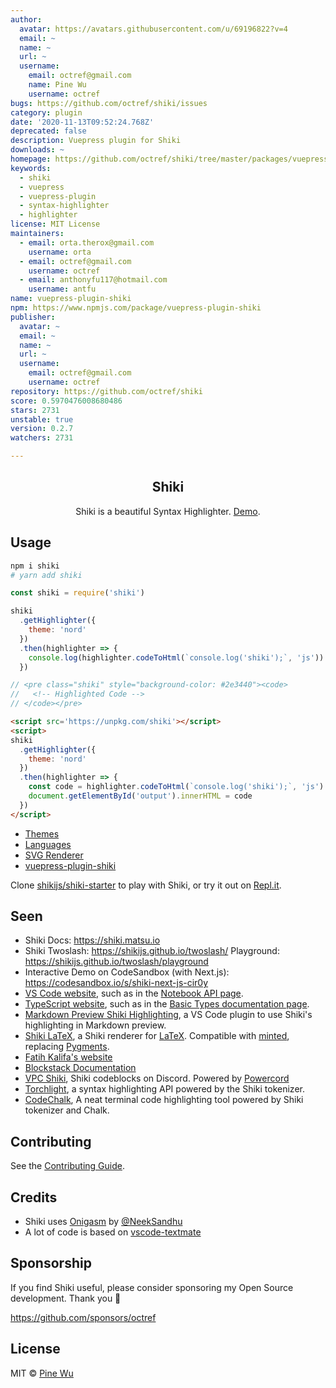 ```yaml
---
author:
  avatar: https://avatars.githubusercontent.com/u/69196822?v=4
  email: ~
  name: ~
  url: ~
  username:
    email: octref@gmail.com
    name: Pine Wu
    username: octref
bugs: https://github.com/octref/shiki/issues
category: plugin
date: '2020-11-13T09:52:24.768Z'
deprecated: false
description: Vuepress plugin for Shiki
downloads: ~
homepage: https://github.com/octref/shiki/tree/master/packages/vuepress-plugin
keywords:
  - shiki
  - vuepress
  - vuepress-plugin
  - syntax-highlighter
  - highlighter
license: MIT License
maintainers:
  - email: orta.therox@gmail.com
    username: orta
  - email: octref@gmail.com
    username: octref
  - email: anthonyfu117@hotmail.com
    username: antfu
name: vuepress-plugin-shiki
npm: https://www.npmjs.com/package/vuepress-plugin-shiki
publisher:
  avatar: ~
  email: ~
  name: ~
  url: ~
  username:
    email: octref@gmail.com
    username: octref
repository: https://github.com/octref/shiki
score: 0.5970476008680486
stars: 2731
unstable: true
version: 0.2.7
watchers: 2731

---
```


<p>
  <h2 align="center">Shiki</h2>
</p>
<p align="center">
  Shiki is a beautiful Syntax Highlighter. <a href="http://shiki.matsu.io">Demo</a>.
</p>

## Usage

```sh
npm i shiki
# yarn add shiki
```

```js
const shiki = require('shiki')

shiki
  .getHighlighter({
    theme: 'nord'
  })
  .then(highlighter => {
    console.log(highlighter.codeToHtml(`console.log('shiki');`, 'js'))
  })

// <pre class="shiki" style="background-color: #2e3440"><code>
//   <!-- Highlighted Code -->
// </code></pre>
```

```html
<script src='https://unpkg.com/shiki'></script>
<script>
shiki
  .getHighlighter({
    theme: 'nord'
  })
  .then(highlighter => {
    const code = highlighter.codeToHtml(`console.log('shiki');`, 'js')
    document.getElementById('output').innerHTML = code
  })
</script>
```

- [Themes](./docs/themes.md)
- [Languages](./docs/languages.md)
- [SVG Renderer](./packages/renderer-svg/README.md)
- [vuepress-plugin-shiki](./packages/vuepress-plugin/README.md)

Clone [shikijs/shiki-starter](https://github.com/shikijs/shiki-starter) to play with Shiki, or try it out on [Repl.it](https://repl.it/@octref/shiki-starter).

## Seen

- Shiki Docs: https://shiki.matsu.io
- Shiki Twoslash: https://shikijs.github.io/twoslash/ Playground: https://shikijs.github.io/twoslash/playground
- Interactive Demo on CodeSandbox (with Next.js): https://codesandbox.io/s/shiki-next-js-cir0y
- [VS Code website](https://code.visualstudio.com), such as in the [Notebook API page](https://code.visualstudio.com/api/extension-guides/notebook).
- [TypeScript website](https://www.typescriptlang.org), such as in the [Basic Types documentation page](https://www.typescriptlang.org/docs/handbook/basic-types.html#tuple).
- [Markdown Preview Shiki Highlighting](https://marketplace.visualstudio.com/items?itemName=bierner.markdown-Shiki), a VS Code plugin to use Shiki's highlighting in Markdown preview.
- [Shiki LaTeX](https://www.npmjs.com/package/shiki-latex), a Shiki renderer for [LaTeX](https://www.latex-project.org). Compatible with [minted](https://github.com/gpoore/minted), replacing [Pygments](https://pygments.org).
- [Fatih Kalifa's website](https://fatihkalifa.com/typescript-twoslash)
- [Blockstack Documentation](https://docs.blockstack.org/)
- [VPC Shiki](https://github.com/Vap0r1ze/vpc-shiki), Shiki codeblocks on Discord. Powered by [Powercord](http://powercord.dev/)
- [Torchlight](https://torchlight.dev/), a syntax highlighting API powered by the Shiki tokenizer.
- [CodeChalk](https://github.com/a20185/codechalk), A neat terminal code highlighting tool powered by Shiki tokenizer and Chalk.

## Contributing

See the [Contributing Guide](.github/CONTRIBUTING.md).

## Credits

- Shiki uses [Onigasm](https://github.com/NeekSandhu/onigasm) by [@NeekSandhu](https://github.com/NeekSandhu)
- A lot of code is based on [vscode-textmate](https://github.com/Microsoft/vscode-textmate)

## Sponsorship

If you find Shiki useful, please consider sponsoring my Open Source development. Thank you 🙏

https://github.com/sponsors/octref

## License

MIT © [Pine Wu](https://github.com/octref)
